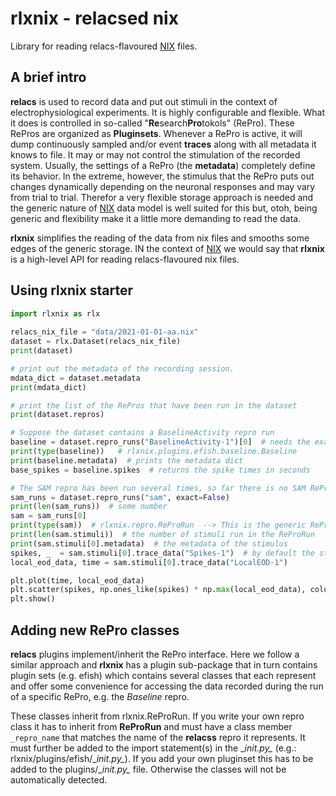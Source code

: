 # rlxnix - relacsed nix

Library for reading relacs-flavoured [NIX](https://github.com/g-node/nix) files.

## A brief intro

**relacs** is used to record data and put out stimuli in the context of electrophysiological experiments. It is highly configurable and flexible. What it does is controlled in so-called "**Re**search**Pro**tokols" (RePro). These RePros are organized as **Pluginsets**. Whenever a RePro is active, it will dump continuously sampled and/or event **traces** along with all metadata it knows to file. It may or may not control the stimulation of the recorded system. Usually, the settings of a RePro (the **metadata**) completely define its behavior. In the extreme, however, the stimulus that the RePro puts out changes dynamically depending on the neuronal responses and may vary from trial to trial. Therefor a very flexible storage approach is needed and the generic nature of [NIX](https://github.com/g-node/nix) data model is well suited for this but, otoh, being generic and flexibility make it a little more demanding to read the data.

**rlxnix** simplifies the reading of the data from nix files and smooths some edges of the generic storage. IN the context of [NIX](https://github.com/g-node/nix) we would say that **rlxnix** is a high-level API for reading relacs-flavoured nix files.

## Using **rlxnix** starter

```python
import rlxnix as rlx
    
relacs_nix_file = "data/2021-01-01-aa.nix"
dataset = rlx.Dataset(relacs_nix_file)
print(dataset)

# print out the metadata of the recording session. 
mdata_dict = dataset.metadata
print(mdata_dict)

# print the list of the RePros that have been run in the dataset
print(dataset.repros)

# Suppose the dataset contains a BaselineActivity repro run
baseline = dataset.repro_runs("BaselineActivity-1")[0]  # needs the exact name, returns a list
print(type(baseline))   # rlxnix.plugins.efish.baseline.Baseline
print(baseline.metadata)  # prints the metadata dict
base_spikes = baseline.spikes  # returns the spike times in seconds

# The SAM repro has been run several times, so far there is no SAM ReProRun class
sam_runs = dataset.repro_runs("sam", exact=False)
print(len(sam_runs))  # some number
sam = sam_runs[0]
print(type(sam))  # rlxnix.repro.ReProRun  --> This is the generic ReProRun
print(len(sam.stimuli))  # the number of stimuli run in the ReProRun
print(sam.stimuli[0].metadata)  # the metadata of the stimulus
spikes, _  = sam.stimuli[0].trace_data("Spikes-1")  # by default the stimulus start time is subtracted from the spike times
local_eod_data, time = sam.stimuli[0].trace_data("LocalEOD-1")

plt.plot(time, local_eod_data)
plt.scatter(spikes, np.ones_like(spikes) * np.max(local_eod_data), color="tab:red")
plt.show()
```

## Adding new RePro classes

**relacs** plugins implement/inherit the RePro interface. Here we follow a similar approach and **rlxnix** has a plugin sub-package that in turn contains plugin sets (e.g. efish) which contains several classes that each represent and offer some convenience for accessing the data recorded during the run of a specific RePro, e.g. the *Baseline* repro.

These classes inherit from rlxnix.ReProRun. If you write your own repro class it has to inherit from **ReProRun** and must have a class member ``_repro_name`` that matches the name of the **relacss** repro it represents. It must further be added to the import statement(s) in the \__init.py\__ (e.g.: rlxnix/plugins/efish/\__init.py\__). If you add your own pluginset this has to be added to the plugins/\__init.py\__ file. Otherwise the classes will not be automatically detected.

